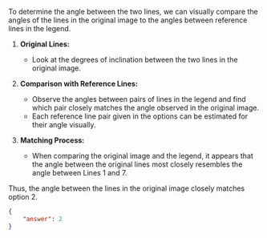 To determine the angle between the two lines, we can visually compare the angles of the lines in the original image to the angles between reference lines in the legend.

1. **Original Lines:**
   - Look at the degrees of inclination between the two lines in the original image.

2. **Comparison with Reference Lines:**
   - Observe the angles between pairs of lines in the legend and find which pair closely matches the angle observed in the original image.
   - Each reference line pair given in the options can be estimated for their angle visually.

3. **Matching Process:**
   - When comparing the original image and the legend, it appears that the angle between the original lines most closely resembles the angle between Lines 1 and 7.

Thus, the angle between the lines in the original image closely matches option 2.

```json
{
    "answer": 2
}
```